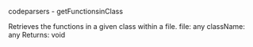 codeparsers - getFunctionsinClass

Retrieves the functions in a given class within a file.
file: any
className: any
Returns: void
